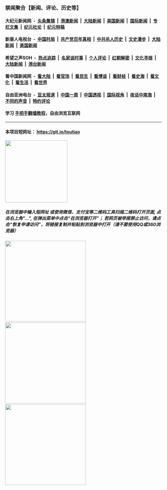 ### 禁闻聚合【新闻、评论、历史等】

#### 大纪元新闻网 &nbsp;-&nbsp; [头条集锦](indexes/E头条集锦.md?t=03021332) &nbsp;|&nbsp; [港澳新闻](indexes/E港澳新闻.md?t=03021332)  &nbsp;|&nbsp; [大陆新闻](indexes/E大陆新闻.md?t=03021332) &nbsp;|&nbsp; [美国新闻](indexes/E美国新闻.md?t=03021332) &nbsp;|&nbsp; [国际新闻](indexes/E国际新闻.md?t=03021332) &nbsp;|&nbsp; [专栏文集](indexes/E专栏文集.md?t=03021332) &nbsp;|&nbsp; [纪元社论](indexes/E纪元社论.md?t=03021332) &nbsp;|&nbsp; [纪元特稿](indexes/E纪元特稿.md?t=03021332) 

#### 新唐人电视台 &nbsp;-&nbsp; [中国时局](indexes/N中国时局.md?t=03021332) &nbsp;|&nbsp; [共产党百年真相](indexes/N共产党百年真相.md?t=03021332) &nbsp;|&nbsp; [中共杀人历史](indexes/N中共杀人历史.md?t=03021332) &nbsp;|&nbsp; [文史漫步](indexes/N文史漫步.md?t=03021332) &nbsp;|&nbsp; [大陆新闻](indexes/N大陆新闻.md?t=03021332) &nbsp;|&nbsp; [美国新闻](indexes/N美国新闻.md?t=03021332)

#### 希望之声SOH &nbsp;-&nbsp; [热点追踪](indexes/H热点追踪.md?t=03021332) &nbsp;|&nbsp; [名家谈时事](indexes/H名家谈时事.md?t=03021332) &nbsp;|&nbsp; [个人评论](indexes/H个人评论.md?t=03021332)  &nbsp;|&nbsp; [红朝解密](indexes/H红朝解密.md?t=03021332) &nbsp;|&nbsp; [文化寻根](indexes/H文化寻根.md?t=03021332) &nbsp;|&nbsp; [大陆新闻](indexes/H大陆新闻.md?t=03021332) &nbsp;|&nbsp; [港台新闻](indexes/H港台新闻.md?t=03021332)

#### 看中国新闻网 &nbsp;-&nbsp; [看大陆](indexes/S看大陆.md?t=03021332) &nbsp;|&nbsp; [看官场](indexes/S看官场.md?t=03021332) &nbsp;|&nbsp; [看民生](indexes/S看民生.md?t=03021332)  &nbsp;|&nbsp; [看博谈](indexes/S看博谈.md?t=03021332) &nbsp;|&nbsp; [看财经](indexes/S看财经.md?t=03021332) &nbsp;|&nbsp; [看史海](indexes/S看史海.md?t=03021332) &nbsp;|&nbsp; [看文化](indexes/S看文化.md?t=03021332) &nbsp;|&nbsp; [看生活](indexes/S看生活.md?t=03021332) &nbsp;|&nbsp; [看世界](indexes/S看世界.md?t=03021332)

#### 自由亚洲电台 &nbsp;-&nbsp; [亚太报道](indexes/R亚太报道.md?t=03021332) &nbsp;|&nbsp; [中国一周](indexes/R中国一周.md?t=03021332) &nbsp;|&nbsp; [中国透视](indexes/R中国透视.md?t=03021332)  &nbsp;|&nbsp; [国际视角](indexes/R国际视角.md?t=03021332) &nbsp;|&nbsp; [夜话中南海](indexes/R夜话中南海.md?t=03021332) &nbsp;|&nbsp; [不同的声音](indexes/R不同的声音.md?t=03021332) &nbsp;|&nbsp; [特约评论](indexes/R特约评论.md?t=03021332)

#### 学习 [手把手翻墙教程](https://github.com/gfw-breaker/guides/wiki)，自由浏览互联网

----

#### 本项目短网址： https://git.io/toutiao
<img src="https://raw.githubusercontent.com/gfw-breaker/banned-news/master/scripts/img/qr.png" width="200px"/>  

##### 在浏览器中输入短网址 或使用微信、支付宝等二维码工具扫描二维码打开页面, 点击右上角"...", 在弹出菜单中点击“在浏览器打开”； 若网页被举报禁止访问，请点击“恢复申请访问”，将链接复制并粘贴到浏览器中打开（请不要使用QQ或360浏览器）

<img src="https://raw.githubusercontent.com/gfw-breaker/banned-news/master/scripts/img/1.png" width="260px"/> &nbsp; <img src="https://raw.githubusercontent.com/gfw-breaker/banned-news/master/scripts/img/2.png" width="260px"/> &nbsp; <img src="https://raw.githubusercontent.com/gfw-breaker/banned-news/master/scripts/img/3.png" width="260px"/>

